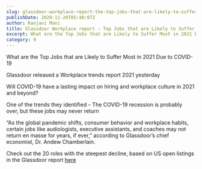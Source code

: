 ```yaml
---
slug: glassdoor-workplace-report-the-top-jobs-that-are-likely-to-suffer-most-in-2021-due-to-covid-19
publishDate: 2020-11-20T05:40:07Z
author: Ranjani Mani
title: Glassdoor Workplace report – Top Jobs that are Likely to Suffer Most in 2021 
excerpt: What are the Top Jobs that are Likely to Suffer Most in 2021 Due to COVID-19Glassdoor released a Workplace trends report 2021 yesterdayWill COVID-19 have a lasting impact on hiring and workplace culture in 2021 and beyond?One of the trends they identified – The COVID-19 recession is probably over, but these jobs may never return“As  ... 
category: 9
---
```


What are the Top Jobs that are Likely to Suffer Most in 2021 Due to COVID-19  
  
Glassdoor released a Workplace trends report 2021 yesterday  
  
Will COVID-19 have a lasting impact on hiring and workplace culture in 2021 and beyond?  
  
One of the trends they identified – The COVID-19 recession is probably over, but these jobs may never return  
  
“As the global pandemic shifts, consumer behavior and workplace habits, certain jobs like audiologists, executive assistants, and coaches may not return en masse for years, if ever,” according to Glassdoor’s chief economist, Dr. Andew Chamberlain.  
  
Check out the 20 roles with the steepest decline, based on US open listings in the Glassdoor report [here](https://www.glassdoor.com/research/app/uploads/sites/2/2020/11/Workplace%5FTrends%5F2021%5FGlassdoor%5FFinal.pdf)